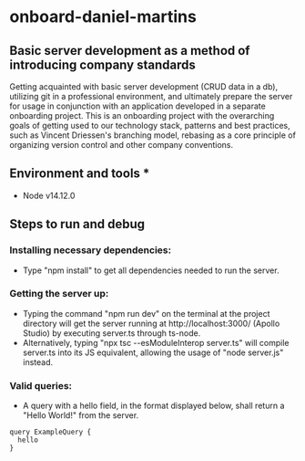 # onboard-daniel-martins
## Basic server development as a method of introducing company standards
Getting acquainted with basic server development (CRUD data in a db), utilizing git in a professional environment, and ultimately prepare the server for usage in conjunction with an application developed in a separate onboarding project. 
This is an onboarding project with the overarching goals of getting used to our technology stack, patterns and best practices, such as Vincent Driessen's branching model, rebasing as a core principle of organizing version control and other company conventions. 

## Environment and tools *
- Node v14.12.0

## Steps to run and debug
### Installing necessary dependencies:
- Type "npm install" to get all dependencies needed to run the server.
### Getting the server up:
- Typing the command "npm run dev" on the terminal at the project directory will get the server running at http://localhost:3000/ (Apollo Studio) by executing server.ts through ts-node.
- Alternatively, typing "npx tsc --esModuleInterop server.ts" will compile server.ts into its JS equivalent, allowing the usage of "node server.js" instead.
### Valid queries:
- A query with a hello field, in the format displayed below, shall return a "Hello World!" from the server.

```
query ExampleQuery {
  hello
}
```